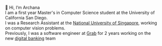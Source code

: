 👋 Hi, I’m Archana <br /> 
I am a first year Master's in Computer Science student at the University of California San Diego. <br />
I was a Research Assistant at the [National University of Singapore](https://www.comp.nus.edu.sg/), working on computer vision problems. <br /> 
Previously, I was a software engineer at [Grab](https://www.grab.com/sg/) for 2 years working on the new [digital banking](https://www.businesstimes.com.sg/companies-markets/banking-finance/gxs-bank-launches-new-savings-account-select-customers) team 

<!---
archthegit/archthegit is a ✨ special ✨ repository because its `README.md` (this file) appears on your GitHub profile.
You can click the Preview link to take a look at your changes.
--->
